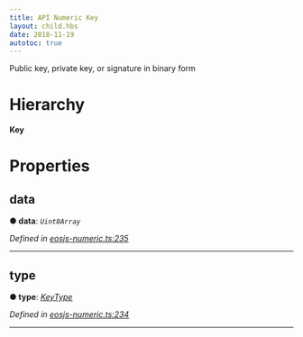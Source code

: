```yaml
---
title: API Numeric Key 
layout: child.hbs
date: 2018-11-19
autotoc: true
---
```


Public key, private key, or signature in binary form

# Hierarchy

**Key**

# Properties

<a id="data"></a>

##  data

**● data**: *`Uint8Array`*

*Defined in [eosjs-numeric.ts:235](https://github.com/EOSIO/eosjs/blob/e5ca122/src/eosjs-numeric.ts#L235)*

___
<a id="type"></a>

##  type

**● type**: *[KeyType](../enums/numeric.keytype.md)*

*Defined in [eosjs-numeric.ts:234](https://github.com/EOSIO/eosjs/blob/e5ca122/src/eosjs-numeric.ts#L234)*

___
